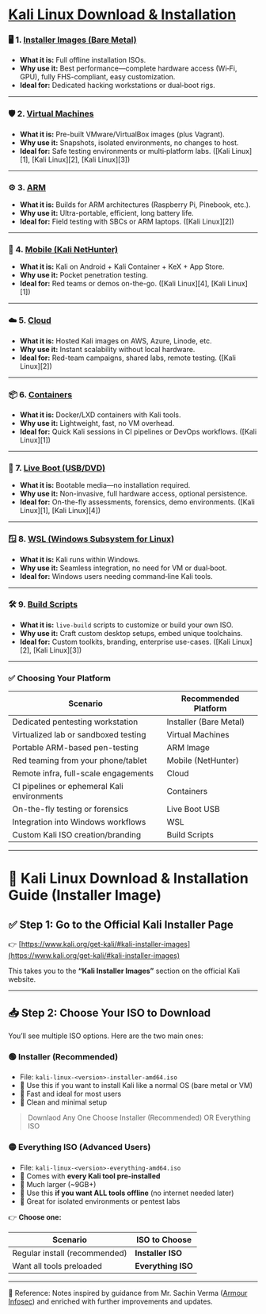 #  [Kali Linux Download & Installation](https://www.kali.org/get-kali/#kali-platforms)
### 🖥️ 1. [Installer Images (Bare Metal)](https://www.kali.org/get-kali/#kali-installer-images)

* **What it is:** Full offline installation ISOs.
* **Why use it:** Best performance—complete hardware access (Wi‑Fi, GPU), fully FHS-compliant, easy customization.
* **Ideal for:** Dedicated hacking workstations or dual‑boot rigs.

---

### 🛡️ 2. [Virtual Machines](https://www.kali.org/get-kali/#kali-virtual-machines)

* **What it is:** Pre-built VMware/VirtualBox images (plus Vagrant).
* **Why use it:** Snapshots, isolated environments, no changes to host.
* **Ideal for:** Safe testing environments or multi‑platform labs. ([Kali Linux][1], [Kali Linux][2], [Kali Linux][3])

---

### ⚙️ 3. [ARM](https://www.kali.org/get-kali/#kali-arm)

* **What it is:** Builds for ARM architectures (Raspberry Pi, Pinebook, etc.).
* **Why use it:** Ultra-portable, efficient, long battery life.
* **Ideal for:** Field testing with SBCs or ARM laptops. ([Kali Linux][2])

---

### 📱 4. [Mobile (Kali NetHunter)](https://www.kali.org/get-kali/#kali-mobile)

* **What it is:** Kali on Android + Kali Container + KeX + App Store.
* **Why use it:** Pocket penetration testing.
* **Ideal for:** Red teams or demos on-the-go. ([Kali Linux][4], [Kali Linux][1])

---

### ☁️ 5. [Cloud](https://www.kali.org/get-kali/#kali-cloud)

* **What it is:** Hosted Kali images on AWS, Azure, Linode, etc.
* **Why use it:** Instant scalability without local hardware.
* **Ideal for:** Red-team campaigns, shared labs, remote testing. ([Kali Linux][2])

---

### 📦 6. [Containers](https://www.kali.org/get-kali/#kali-containers)

* **What it is:** Docker/LXD containers with Kali tools.
* **Why use it:** Lightweight, fast, no VM overhead.
* **Ideal for:** Quick Kali sessions in CI pipelines or DevOps workflows. ([Kali Linux][1])

---

### 🔄 7. [Live Boot (USB/DVD)](https://www.kali.org/get-kali/#kali-live)

* **What it is:** Bootable media—no installation required.
* **Why use it:** Non-invasive, full hardware access, optional persistence.
* **Ideal for:** On-the-fly assessments, forensics, demo environments. ([Kali Linux][1], [Kali Linux][4])

---

### 🪟 8. [WSL (Windows Subsystem for Linux)](https://www.kali.org/get-kali/#kali-wsl)

* **What it is:** Kali runs within Windows.
* **Why use it:** Seamless integration, no need for VM or dual‑boot.
* **Ideal for:** Windows users needing command‑line Kali tools.&#x20;

---

### 🛠️ 9. [Build Scripts](https://www.kali.org/get-kali/#kali-build-scripts)

* **What it is:** `live-build` scripts to customize or build your own ISO.
* **Why use it:** Craft custom desktop setups, embed unique toolchains.
* **Ideal for:** Custom toolkits, branding, enterprise use-cases. ([Kali Linux][2], [Kali Linux][3])

---

### ✅ Choosing Your Platform

| Scenario                                    | Recommended Platform   |
| ------------------------------------------- | ---------------------- |
| Dedicated pentesting workstation            | Installer (Bare Metal) |
| Virtualized lab or sandboxed testing        | Virtual Machines       |
| Portable ARM-based pen-testing              | ARM Image              |
| Red teaming from your phone/tablet          | Mobile (NetHunter)     |
| Remote infra, full-scale engagements        | Cloud                  |
| CI pipelines or ephemeral Kali environments | Containers             |
| On-the-fly testing or forensics             | Live Boot USB          |
| Integration into Windows workflows          | WSL                    |
| Custom Kali ISO creation/branding           | Build Scripts          |

---

# 🔽 Kali Linux Download & Installation Guide (Installer Image)

## ✅ Step 1: Go to the Official Kali Installer Page

👉 [https://www.kali.org/get-kali/#kali-installer-images](https://www.kali.org/get-kali/#kali-installer-images)

This takes you to the **“Kali Installer Images”** section on the official Kali website.

---

## 📥 Step 2: Choose Your ISO to Download

You’ll see multiple ISO options. Here are the two main ones:

### 🟢 **Installer (Recommended)**

* File: `kali-linux-<version>-installer-amd64.iso`
* 🔹 Use this if you want to install Kali like a normal OS (bare metal or VM)
* 🔹 Fast and ideal for most users
* 🔹 Clean and minimal setup

> Downlaod Any One Choose Installer (Recommended) OR Everything ISO

### 🟡 **Everything ISO (Advanced Users)**

* File: `kali-linux-<version>-everything-amd64.iso`
* 🔹 Comes with **every Kali tool pre-installed**
* 🔹 Much larger (\~9GB+)
* 🔹 Use this **if you want ALL tools offline** (no internet needed later)
* 🔹 Great for isolated environments or pentest labs

👉 **Choose one:**

| Scenario                      | ISO to Choose      |
| ----------------------------- | ------------------ |
| Regular install (recommended) | **Installer ISO**  |
| Want all tools preloaded      | **Everything ISO** |

---
📖 Reference: Notes inspired by guidance from Mr. Sachin Verma ([Armour Infosec](https://www.armourinfosec.com/)) and enriched with further improvements and updates.
